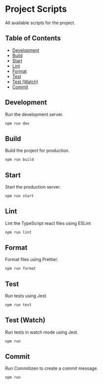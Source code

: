 # Project Scripts

All available scripts for the project.

## Table of Contents

- [Development](#development)
- [Build](#build)
- [Start](#start)
- [Lint](#lint)
- [Format](#format)
- [Test](#test)
- [Test (Watch)](#test-watch)
- [Commit](#commit)

## Development

Run the development server.

```bash
npm run dev
```

## Build

Build the project for production.
```bash
npm run build
```

## Start

Start the production server.

```bash
npm run start
```

## Lint

Lint the TypeScript react files using ESLint

```bash
npm run lint
```
## Format

Format files using Prettier.

```bash
npm run format
```


## Test

Run tests using Jest.

```bash
npm run test
```

## Test (Watch)

Run tests in watch mode using Jest.

```bash
npm run 
```

## Commit

Run Commitizen to create a commit message.

```bash
npm run 
```